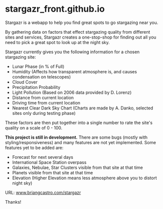 # stargazr_front.github.io

Stargazr is a webapp to help you find great spots to go stargazing near you.

By gathering data on factors that effect stargazing quality from different sites and services, Stargazr creates a one-stop-shop for finding out all you need to pick a great spot to look up at the night sky.

Stargazr currently gives you the following information for a chosen stargazing site:
- Lunar Phase (in % of Full)
- Humidity (Affects how transparent atmosphere is, and causes condensation on telescopes)
- Cloud Cover
- Precipitation Probability
- Light Pollution (Based on 2006 data provided by D. Lorenz)
- Distance from current location
- Driving time from current location
- Nearest Clear Dark Sky Chart (Charts are made by A. Danko, selected sites only during testing phase)

These factors are then put together into a single number to rate the site's quality on a scale of 0 - 100.

**This project is still in development.** There are some bugs (mostly with styling/responsiveness) and many features are not yet implemented. Some features yet to be added are:
- Forecast for next several days
- International Space Station overpass
- Galaxies, Nebulae, Star Clusters visible from that site at that time
- Planets visible from that site at that time  
- Elevation (Higher Elevation means less atmosphere above you to distort night sky)

URL: www.briangcastro.com/stargazr

Thanks!
